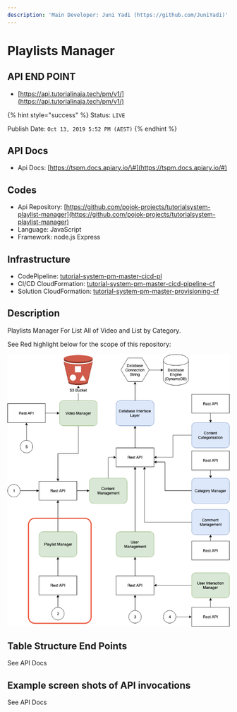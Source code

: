 ```yaml
---
description: 'Main Developer: Juni Yadi (https://github.com/JuniYadi)'
---
```


# Playlists Manager

## API END POINT

* [https://api.tutorialinaja.tech/pm/v1/](https://api.tutorialinaja.tech/pm/v1/)

{% hint style="success" %}
Status: `LIVE`

Publish Date: `Oct 13, 2019 5:52 PM (AEST)`
{% endhint %}

## API Docs

* Api Docs: [https://tspm.docs.apiary.io/\#](https://tspm.docs.apiary.io/#)

## Codes

* Api Repository: [https://github.com/pojok-projects/tutorialsystem-playlist-manager](https://github.com/pojok-projects/tutorialsystem-playlist-manager)
* Language: JavaScript
* Framework: node.js Express 

## Infrastructure

* CodePipeline: [tutorial-system-pm-master-cicd-pl](https://ap-southeast-1.console.aws.amazon.com/codesuite/codepipeline/pipelines/tutorial-system-pm-master-cicd-pl/view?region=ap-southeast-1)
* CI/CD CloudFormation: [tutorial-system-pm-master-cicd-pipeline-cf](https://ap-southeast-1.console.aws.amazon.com/cloudformation/home?region=ap-southeast-1#/stacks/stackinfo?filteringText=pm&filteringStatus=active&viewNested=true&hideStacks=false&stackId=arn%3Aaws%3Acloudformation%3Aap-southeast-1%3A706415835325%3Astack%2Ftutorial-system-pm-master-cicd-pipeline-cf%2Fd37a4630-ed85-11e9-9e15-062b7ab1ef08)
* Solution CloudFormation: [tutorial-system-pm-master-provisioning-cf](https://ap-southeast-1.console.aws.amazon.com/cloudformation/home?region=ap-southeast-1#/stacks/stackinfo?filteringText=pm&filteringStatus=active&viewNested=true&hideStacks=false&stackId=arn%3Aaws%3Acloudformation%3Aap-southeast-1%3A706415835325%3Astack%2Ftutorial-system-pm-master-provisioning-cf%2F329e16e0-ed87-11e9-b3e6-02c6c7bea9ac)

## Description

Playlists Manager For List All of Video and List by Category.

See Red highlight below for the scope of this repository:

![](../.gitbook/assets/image%20%287%29.png)

## Table Structure End Points

See API Docs

## Example screen shots of API invocations

See API Docs


